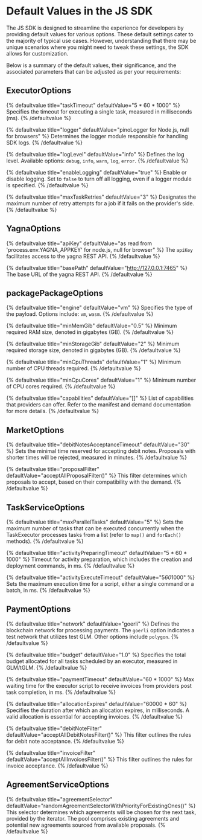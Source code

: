 # Default Values in the JS SDK

The JS SDK is designed to streamline the experience for developers by providing default values for various options. These default settings cater to the majority of typical use cases. However, understanding that there may be unique scenarios where you might need to tweak these settings, the SDK allows for customization.

Below is a summary of the default values, their significance, and the associated parameters that can be adjusted as per your requirements:

## ExecutorOptions

{% defaultvalue title="taskTimeout" defaultValue="5 * 60 * 1000" %} 
Specifies the timeout for executing a single task, measured in milliseconds (ms). 
{% /defaultvalue %}

{% defaultvalue title="logger" defaultValue="pinoLogger for Node.js, null for browsers" %} 
Determines the logger module responsible for handling SDK logs. 
{% /defaultvalue %}

{% defaultvalue title="logLevel" defaultValue="info" %} 
Defines the log level. Available options: `debug`, `info`, `warn`, `log`, `error`.
{% /defaultvalue %}

{% defaultvalue title="enableLogging" defaultValue="true" %} 
Enable or disable logging. Set to `false` to turn off all logging, even if a logger module is specified. 
{% /defaultvalue %}

{% defaultvalue title="maxTaskRetries" defaultValue="3" %} 
Designates the maximum number of retry attempts for a job if it fails on the provider's side. 
{% /defaultvalue %}

## YagnaOptions

{% defaultvalue title="apiKey" defaultValue="as read from 'process.env.YAGNA_APPKEY' for node.js, null for browser" %} 
The `apiKey` facilitates access to the yagna REST API.
{% /defaultvalue %}

{% defaultvalue title="basePath" defaultValue="http://127.0.0.1:7465" %} 
The base URL of the yagna REST API. 
{% /defaultvalue %}



## packagePackageOptions

{% defaultvalue title="engine" defaultValue="vm" %} 
Specifies the type of the payload. Options include: `vm`, `wasm`.
{% /defaultvalue %}

{% defaultvalue title="minMemGib" defaultValue="0.5" %} 
Minimum required RAM size, denoted in gigabytes (GB). 
{% /defaultvalue %}

{% defaultvalue title="minStorageGib" defaultValue="2" %} 
Minimum required storage size, denoted in gigabytes (GB).
{% /defaultvalue %}

{% defaultvalue title="minCpuThreads" defaultValue="1" %} 
Minimum number of CPU threads required.
{% /defaultvalue %}

{% defaultvalue title="minCpuCores" defaultValue="1" %} 
Minimum number of CPU cores required.
{% /defaultvalue %}

{% defaultvalue title="capabilities" defaultValue="[]" %} 
List of capabilities that providers can offer. Refer to the manifest and demand documentation for more details. 
{% /defaultvalue %}

## MarketOptions

{% defaultvalue title="debitNotesAcceptanceTimeout" defaultValue="30" %} 
Sets the minimal time reserved for accepting debit notes. Proposals with shorter times will be rejected, measured in minutes. 
{% /defaultvalue %}

{% defaultvalue title="proposalFilter" defaultValue="acceptAllProposalFilter()" %} 
This filter determines which proposals to accept, based on their compatibility with the demand.
{% /defaultvalue %}

## TaskServiceOptions

{% defaultvalue title="maxParallelTasks" defaultValue="5" %} 
Sets the maximum number of tasks that can be executed concurrently when the TaskExecutor processes tasks from a list (refer to `map()` and `forEach()` methods).
{% /defaultvalue %}

{% defaultvalue title="activityPreparingTimeout" defaultValue="5 * 60 * 1000" %} 
Timeout for activity preparation, which includes the creation and deployment commands, in ms. 
{% /defaultvalue %}

{% defaultvalue title="activityExecuteTimeout" defaultValue="5*60*1000" %} 
Sets the maximum execution time for a script, either a single command or a batch, in ms.
{% /defaultvalue %}

## PaymentOptions

{% defaultvalue title="network" defaultValue="goerli" %} 
Defines the blockchain network for processing payments. The `goerli` option indicates a test network that utilizes test GLM. Other options include `polygon`.
{% /defaultvalue %}

{% defaultvalue title="budget" defaultValue="1.0" %} 
Specifies the total budget allocated for all tasks scheduled by an executor, measured in GLM/tGLM.
{% /defaultvalue %}

{% defaultvalue title="paymentTimeout" defaultValue="60 * 1000" %} 
Max waiting time for the executor script to receive invoices from providers post task completion, in ms.
{% /defaultvalue %}

{% defaultvalue title="allocationExpires" defaultValue="60000 * 60" %} 
Specifies the duration after which an allocation expires, in milliseconds. A valid allocation is essential for accepting invoices.
{% /defaultvalue %}

{% defaultvalue title="debitNoteFilter" defaultValue="acceptAllDebitNotesFilter()" %} 
This filter outlines the rules for debit note acceptance.
{% /defaultvalue %}

{% defaultvalue title="invoiceFilter" defaultValue="acceptAllInvoicesFilter()" %} 
This filter outlines the rules for invoice acceptance.
{% /defaultvalue %}

## AgreementServiceOptions

{% defaultvalue title="agreementSelector" defaultValue="randomAgreementSelectorWithPriorityForExistingOnes()" %} 
This selector determines which agreements will be chosen for the next task, provided by the iterator. The pool comprises existing agreements and potential new agreements sourced from available proposals.
{% /defaultvalue %}
